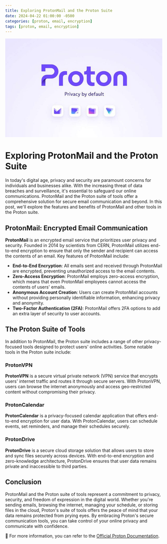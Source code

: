 ```yaml
---
title: Exploring ProtonMail and the Proton Suite
date: 2024-04-22 01:00:00 -0500
categories: [proton, email, encryption]
tags: [proton, email, encryption]
---
```


![Exploring ProtonMail and the Proton Suite](/assets/img/posts/2024/exploring_proton_mail/exploring_proton_mail.jpeg)


# Exploring ProtonMail and the Proton Suite

In today's digital age, privacy and security are paramount concerns for individuals and businesses alike. With the increasing threat of data breaches and surveillance, it's essential to safeguard our online communications. ProtonMail and the Proton suite of tools offer a comprehensive solution for secure email communication and beyond. In this post, we'll explore the features and benefits of ProtonMail and other tools in the Proton suite.

## ProtonMail: Encrypted Email Communication

**ProtonMail** is an encrypted email service that prioritizes user privacy and security. Founded in 2014 by scientists from CERN, ProtonMail utilizes end-to-end encryption to ensure that only the sender and recipient can access the contents of an email. Key features of ProtonMail include:

- **End-to-End Encryption**: All emails sent and received through ProtonMail are encrypted, preventing unauthorized access to the email contents.
- **Zero-Access Encryption**: ProtonMail employs zero-access encryption, which means that even ProtonMail employees cannot access the contents of users' emails.
- **Anonymous Account Creation**: Users can create ProtonMail accounts without providing personally identifiable information, enhancing privacy and anonymity.
- **Two-Factor Authentication (2FA)**: ProtonMail offers 2FA options to add an extra layer of security to user accounts.

## The Proton Suite of Tools

In addition to ProtonMail, the Proton suite includes a range of other privacy-focused tools designed to protect users' online activities. Some notable tools in the Proton suite include:

### ProtonVPN

**ProtonVPN** is a secure virtual private network (VPN) service that encrypts users' internet traffic and routes it through secure servers. With ProtonVPN, users can browse the internet anonymously and access geo-restricted content without compromising their privacy.

### ProtonCalendar

**ProtonCalendar** is a privacy-focused calendar application that offers end-to-end encryption for user data. With ProtonCalendar, users can schedule events, set reminders, and manage their schedules securely.

### ProtonDrive

**ProtonDrive** is a secure cloud storage solution that allows users to store and sync files securely across devices. With end-to-end encryption and zero-knowledge architecture, ProtonDrive ensures that user data remains private and inaccessible to third parties.

## Conclusion

ProtonMail and the Proton suite of tools represent a commitment to privacy, security, and freedom of expression in the digital world. Whether you're sending emails, browsing the internet, managing your schedule, or storing files in the cloud, Proton's suite of tools offers the peace of mind that your data remains protected from prying eyes. By embracing Proton's secure communication tools, you can take control of your online privacy and communicate with confidence.


📝 For more information, you can refer to the [Official Proton Documentation](https://proton.me/support). 



